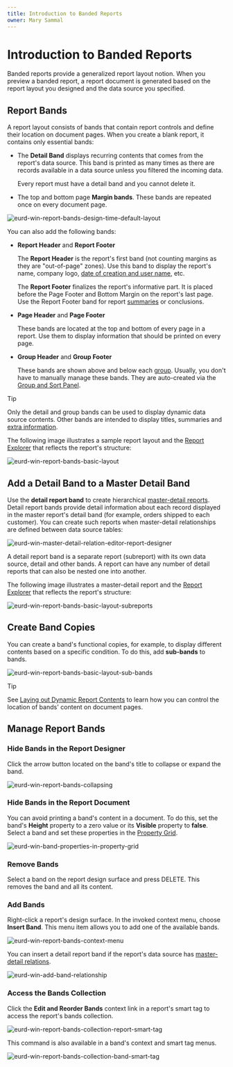 ```yaml
---
title: Introduction to Banded Reports
owner: Mary Sammal
---
```

# Introduction to Banded Reports

Banded reports provide a generalized report layout notion. When you preview a banded report, a report document is generated based on the report layout you designed and the data source you specified.

## Report Bands

A report layout consists of bands that contain report controls and define their location on document pages. When you create a blank report, it contains only essential bands:

- The **Detail Band** displays recurring contents that comes from the report's data source. This band is printed as many times as there are records available in a data source unless you filtered the incoming data.

    Every report must have a detail band and you cannot delete it.

- The top and bottom page **Margin bands**. These bands are repeated once on every document page.

![eurd-win-report-bands-design-time-default-layout](../../../images/eurd-win-report-bands-design-time-default-layout.png)

You can also add the following bands:

- **Report Header** and **Report Footer**  

    The **Report Header** is the report's first band (not counting margins as they are "out-of-page" zones). Use this band to display the report's name, company logo, [date of creation and user name](add-extra-information.md), etc.

    The **Report Footer** finalizes the report's informative part. It is placed before the Page Footer and Bottom Margin on the report's last page. Use the Report Footer band for report [summaries](shape-report-data\shape-data-expression-bindings\calculate-a-summary.md) or conclusions.
    
- **Page Header** and **Page Footer**

    These bands are located at the top and bottom of every page in a report. Use them to display information that should be printed on every page.

- **Group Header** and **Group Footer**

    These bands are shown above and below each [group](shape-report-data\group-and-sort-data.md). Usually, you don't have to manually manage these bands. They are auto-created via the [Group and Sort Panel](report-designer-tools\ui-panels\group-and-sort-panel.md).

> [!TIP]
> Only the detail and group bands can be used to display dynamic data source contents. Other bands are intended to display titles, summaries and [extra information](add-extra-information.md).

The following image illustrates a sample report layout and the [Report Explorer](report-designer-tools\ui-panels\report-explorer.md) that reflects the report's structure:

![eurd-win-report-bands-basic-layout](../../../images/eurd-win-report-bands-basic-layout.png)

## Add a Detail Band to a Master Detail Band

Use the **detail report band** to create hierarchical [master-detail reports](create-a-master-detail-report-use-detail-report-bands.md). Detail report bands provide detail information about each record displayed in the master report's detail band (for example, orders shipped to each customer). You can create such reports when master-detail relationships are defined between data source tables:

![eurd-win-master-detail-relation-editor-report-designer](../../../images/eurd-win-master-detail-relation-editor-report-designer.png)

A detail report band is a separate report (subreport) with its own data source, detail and other bands. A report can have any number of detail reports that can also be nested one into another.

The following image illustrates a master-detail report and the [Report Explorer](report-designer-tools\ui-panels\report-explorer.md) that reflects the report's structure:

![eurd-win-report-bands-basic-layout-subreports](../../../images/eurd-win-report-bands-basic-layout-subreports.png)

## Create Band Copies

You can create a band's functional copies, for example, to display different contents based on a specific condition. To do this, add **sub-bands** to bands.

![eurd-win-report-bands-basic-layout-sub-bands](../../../images/eurd-win-report-bands-basic-layout-sub-bands.png)

> [!TIP]
> See [Laying out Dynamic Report Contents](shape-report-data\lay-out-dynamic-report-content.md) to learn how you can control the location of bands' content on document pages.

## <a name="managingreportbands"></a>Manage Report Bands
### Hide Bands in the Report Designer

Click the arrow button located on the band's title to collapse or expand the band.

![eurd-win-report-bands-collapsing](../../../images/eurd-win-report-bands-collapsing.png)

### Hide Bands in the Report Document


You can avoid printing a band's content in a document. To do this, set the band's **Height** property to a zero value or its **Visible** property to **false**. Select a band and set these properties in the [Property Grid]().

![eurd-win-band-properties-in-property-grid](../../../images/eurd-win-band-properties-in-property-grid.png)

### Remove Bands

Select a band on the report design surface and press DELETE. This removes the band and all its content.

### Add Bands

Right-click a report's design surface. In the invoked context menu, choose **Insert Band**. This menu item allows you to add one of the available bands.

![eurd-win-report-bands-context-menu](../../../images/eurd-win-report-bands-context-menu.png)

You can insert a detail report band if the report's data source has [master-detail relations](create-a-master-detail-report-use-detail-report-bands.md).

![eurd-win-add-band-relationship](../../../images/eurd-win-add-band-relationship.png)

### Access the Bands Collection

Click the **Edit and Reorder Bands** context link in a report's smart tag to access the report's bands collection.

![eurd-win-report-bands-collection-report-smart-tag](../../../images/eurd-win-report-bands-collection-report-smart-tag.png)

This command is also available in a band's context and smart tag menus.

![eurd-win-report-bands-collection-band-smart-tag](../../../images/eurd-win-report-bands-collection-band-smart-tag.png)
